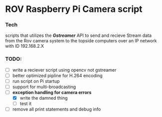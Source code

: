<h1>ROV Raspberry Pi Camera script</h1> 

### Tech
scripts that utilizes the ***Gstreamer*** API to send and recieve Stream data from the Rov camera system to the topside computers over an IP network with ID 192.168.2.X

### TODO:

 - [ ] write a reciever script using opencv not gstreamer
 - [ ] better optimized pipline for H.264 encoding
 - [ ] run script on Pi startup 
 - [ ] support for multi-broadcasting
 - [ ] **exception handling for camera errors**
    - [X] write the damned thing
    - [ ] test it
 - [ ] remove all print statements and debug info